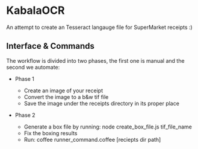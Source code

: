 KabalaOCR
==============

An attempt to create an Tesseract langauge file for SuperMarket receipts :)

Interface & Commands
------------------------
The workflow is divided into two phases, the first one is manual and the second we automate:

* Phase 1
    * Create an image of your receipt
    * Convert the image to a b&w tif file
    * Save the image under the receipts directory in its proper place

* Phase 2
    * Generate a box file by running: node create_box_file.js tif_file_name
    * Fix the boxing results
    * Run: coffee runner_command.coffee [reciepts dir path]
